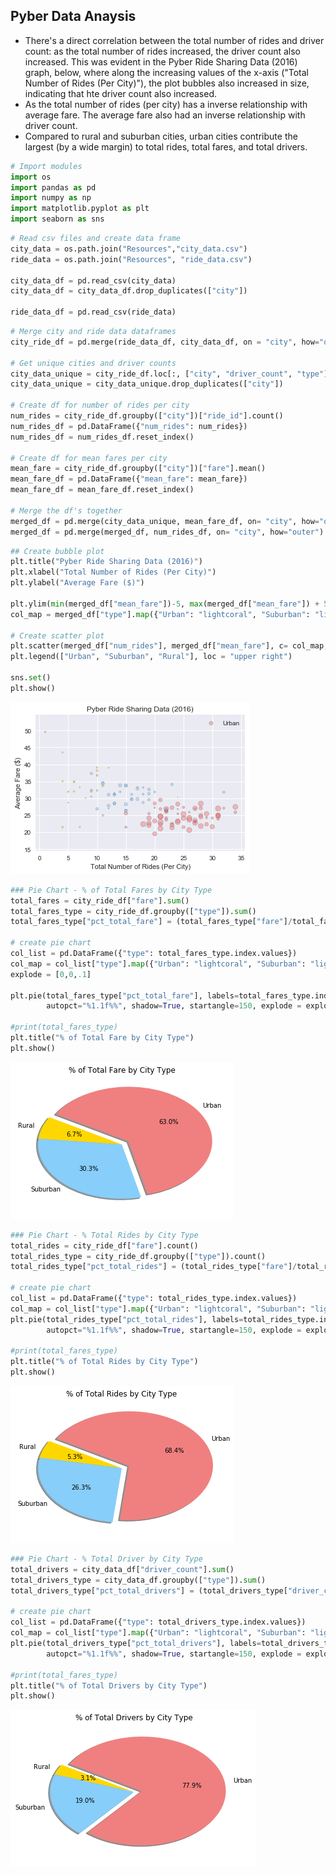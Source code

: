 
## Pyber Data Anaysis
- There's a direct correlation between the total number of rides and driver count: as the total number of rides increased, the driver count also increased. This was evident in the Pyber Ride Sharing Data (2016) graph, below, where along the increasing values of the x-axis ("Total Number of Rides (Per City)"), the plot bubbles also increased in size, indicating that hte driver count also increased.
- As the total number of rides (per city) has a inverse relationship with average fare. The average fare also had an inverse relationship with driver count. 
- Compared to rural and suburban cities, urban cities contribute the largest (by a wide margin) to total rides, total fares, and total drivers.



```python
# Import modules
import os
import pandas as pd
import numpy as np
import matplotlib.pyplot as plt
import seaborn as sns
```


```python
# Read csv files and create data frame
city_data = os.path.join("Resources","city_data.csv")
ride_data = os.path.join("Resources", "ride_data.csv")

city_data_df = pd.read_csv(city_data)
city_data_df = city_data_df.drop_duplicates(["city"])

ride_data_df = pd.read_csv(ride_data)
```


```python
# Merge city and ride data dataframes
city_ride_df = pd.merge(ride_data_df, city_data_df, on = "city", how="outer")

# Get unique cities and driver counts
city_data_unique = city_ride_df.loc[:, ["city", "driver_count", "type"]]
city_data_unique = city_data_unique.drop_duplicates(["city"])

# Create df for number of rides per city
num_rides = city_ride_df.groupby(["city"])["ride_id"].count()
num_rides_df = pd.DataFrame({"num_rides": num_rides})
num_rides_df = num_rides_df.reset_index()

# Create df for mean fares per city
mean_fare = city_ride_df.groupby(["city"])["fare"].mean()
mean_fare_df = pd.DataFrame({"mean_fare": mean_fare})
mean_fare_df = mean_fare_df.reset_index()

# Merge the df's together
merged_df = pd.merge(city_data_unique, mean_fare_df, on= "city", how="outer")
merged_df = pd.merge(merged_df, num_rides_df, on= "city", how="outer")
```


```python
## Create bubble plot
plt.title("Pyber Ride Sharing Data (2016)")
plt.xlabel("Total Number of Rides (Per City)")
plt.ylabel("Average Fare ($)")

plt.ylim(min(merged_df["mean_fare"])-5, max(merged_df["mean_fare"]) + 5)
col_map = merged_df["type"].map({"Urban": "lightcoral", "Suburban": "lightskyblue", "Rural": "gold"})

# Create scatter plot
plt.scatter(merged_df["num_rides"], merged_df["mean_fare"], c= col_map, s=merged_df["driver_count"], alpha = 0.5, edgecolor = "black")
plt.legend(["Urban", "Suburban", "Rural"], loc = "upper right")

sns.set()
plt.show()
```


![png](output_4_0.png)



```python
### Pie Chart - % of Total Fares by City Type
total_fares = city_ride_df["fare"].sum()
total_fares_type = city_ride_df.groupby(["type"]).sum()
total_fares_type["pct_total_fare"] = (total_fares_type["fare"]/total_fares) * 100

# create pie chart
col_list = pd.DataFrame({"type": total_fares_type.index.values})
col_map = col_list["type"].map({"Urban": "lightcoral", "Suburban": "lightskyblue", "Rural": "gold"})
explode = [0,0,.1]

plt.pie(total_fares_type["pct_total_fare"], labels=total_fares_type.index, colors=col_map,
        autopct="%1.1f%%", shadow=True, startangle=150, explode = explode)

#print(total_fares_type)
plt.title("% of Total Fare by City Type")
plt.show()
```


![png](output_5_0.png)



```python
### Pie Chart - % Total Rides by City Type
total_rides = city_ride_df["fare"].count()
total_rides_type = city_ride_df.groupby(["type"]).count()
total_rides_type["pct_total_rides"] = (total_rides_type["fare"]/total_rides) * 100

# create pie chart
col_list = pd.DataFrame({"type": total_rides_type.index.values})
col_map = col_list["type"].map({"Urban": "lightcoral", "Suburban": "lightskyblue", "Rural": "gold"})
plt.pie(total_rides_type["pct_total_rides"], labels=total_rides_type.index, colors=col_map,
        autopct="%1.1f%%", shadow=True, startangle=150, explode = explode)

#print(total_fares_type)
plt.title("% of Total Rides by City Type")
plt.show()
```


![png](output_6_0.png)



```python
### Pie Chart - % Total Driver by City Type
total_drivers = city_data_df["driver_count"].sum()
total_drivers_type = city_data_df.groupby(["type"]).sum()
total_drivers_type["pct_total_drivers"] = (total_drivers_type["driver_count"]/total_drivers) * 100

# create pie chart
col_list = pd.DataFrame({"type": total_drivers_type.index.values})
col_map = col_list["type"].map({"Urban": "lightcoral", "Suburban": "lightskyblue", "Rural": "gold"})
plt.pie(total_drivers_type["pct_total_drivers"], labels=total_drivers_type.index, colors=col_map,
        autopct="%1.1f%%", shadow=True, startangle=150, explode = explode)

#print(total_fares_type)
plt.title("% of Total Drivers by City Type")
plt.show()
```


![png](output_7_0.png)

